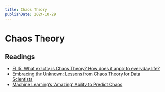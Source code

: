 ```yaml
---
title: Chaos Theory
publishDate: 2024-10-29
---
```


# Chaos Theory

## Readings

- [ELI5: What exactly is Chaos Theory? How does it apply to everyday life?](https://www.reddit.com/r/explainlikeimfive/comments/pm727k/eli5_what_exactly_is_chaos_theory_how_does_it/)
- [Embracing the Unknown: Lessons from Chaos Theory for Data Scientists](https://bigdatarepublic.nl/articles/embracing-the-unknown-lessons-from-chaos-theory-for-data-scientists/)
- [Machine Learning’s ‘Amazing’ Ability to Predict Chaos](https://www.quantamagazine.org/machine-learnings-amazing-ability-to-predict-chaos-20180418/#comments)
